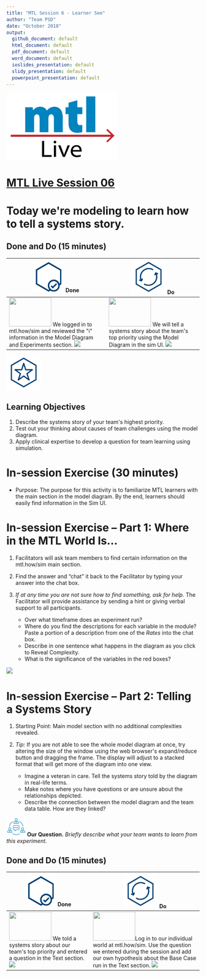 ```yaml
---
title: "MTL Session 6 - Learner See"
author: "Team PSD"
date: "October 2018"
output: 
  github_document: default
  html_document: default
  pdf_document: default
  word_document: default
  ioslides_presentation: default
  slidy_presentation: default
  powerpoint_presentation: default
---
```


<img src = "https://github.com/lzim/teampsd/blob/master/resources/logos/mtl_live_sq_sm.png"
     height = "175" width = "290">  

# [MTL Live Session 06](https://github.com/lzim/teampsd/blob/master/mtl_facilitate_workgroup/mtl_live_guide/mtl_live_session06_see.Rmd "MTL Live Session 06")

# Today we're modeling to learn how to tell a systems story.

## Done and Do (15 minutes)
<!-- Do/Done Tables -->
| <img src = "https://github.com/lzim/teampsd/blob/master/resources/icons/done.png" height = "80" width = "80"> **Done** | <img src = "https://github.com/lzim/teampsd/blob/master/resources/icons/do.png" height = "90" width = "90"> **Do** |
| --- | --- | 
|[<img src = "https://raw.githubusercontent.com/lzim/teampsd/master/resources/logos/mtl_how_sim.png" height = "75" width = "110">](http://mtl.how/sim)  We logged in to mtl.how/sim and reviewed the "i" information in the Model Diagram and Experiments section. ![](https://raw.githubusercontent.com/lzim/teampsd/master/resources/gifs/sim_ui_pop_ups.gif)| [<img src = "https://raw.githubusercontent.com/lzim/teampsd/master/resources/logos/mtl_how_sim.png" height = "75" width = "110">](http://mtl.how/sim)  We will tell a systems story about the team's top priority using the Model Diagram in the sim UI. ![](https://raw.githubusercontent.com/lzim/teampsd/master/resources/gifs/sim_ui_reveals.gif)| 


<!-- Learning Objectives Icon --> 
<img src = "https://github.com/lzim/teampsd/blob/master/resources/icons/learning_objectives.png" height = "90" width = "90" style ="display: inline-block"/> 

## Learning Objectives

1. Describe the systems story of your team's highest priority. 
2. Test out your thinking about causes of team challenges using the model diagram.
3. Apply clinical expertise to develop a question for team learning using simulation.

# In-session Exercise (30 minutes)

* Purpose: The purpose for this activity is to familiarize MTL learners with the main section in the model diagram. By the end, learners should easily find information in the Sim UI.  

# **In-session Exercise – Part 1: Where in the MTL World Is…**  

1. Facilitators will ask team members to find certain information on the mtl.how/sim main section.
2. Find the answer and “chat” it back to the Facilitator by typing your answer into the chat box.  
3. *If at any time you are not sure how to find something, ask for help.* The Facilitator will provide assistance by sending a hint or giving verbal support to all participants.  

    + Over what timeframe does an experiment run?  
    + Where do you find the descriptions for each variable in the module? Paste a portion of a description from one of the *Rates* into the chat box.  
    + Describe in one sentence what happens in the diagram as you click to Reveal Complexity.  
    + What is the significance of the variables in the red boxes?  

![](https://raw.githubusercontent.com/lzim/teampsd/master/resources/gifs/sim_ui_reveals.gif)

# **In-session Exercise – Part 2: Telling a Systems Story**  

1. Starting Point: Main model section with no additional complexities revealed.  

2. *Tip:* If you are not able to see the whole model diagram at once, try altering the size of the window using the web browser's expand/reduce button and dragging the frame. The display will adjust to a stacked format that will get more of the diagram into one view.  

    + Imagine a veteran in care. Tell the systems story told by the diagram in real-life terms.  
    + Make notes where you have questions or are unsure about the relationships depicted.
    + Describe the connection between the model diagram and the team data table. How are they linked?

[<img src = "https://raw.githubusercontent.com/lzim/teampsd/master/resources/icons/mtl_question.png" height = "50" width = "50" style = "display: inline-block"/>](http://mtl.how/sim) **Our Question.** *Briefly describe what your team wants to learn from this experiment.* 

## Done and Do (15 minutes)
<!-- Do/Done Tables -->
| <img src = "https://github.com/lzim/teampsd/blob/master/resources/icons/done.png" height = "80" width = "80"> **Done** | <img src = "https://github.com/lzim/teampsd/blob/master/resources/icons/do.png" height = "90" width = "90"> **Do** |
| --- | --- | 
| [<img src = "https://raw.githubusercontent.com/lzim/teampsd/master/resources/logos/mtl_how_sim.png" height = "75" width = "110">](http://mtl.how/sim) We told a systems story about our team's top priority and entered a question in the Text section. ![](https://raw.githubusercontent.com/lzim/teampsd/master/resources/gifs/sim_ui_reveals.gif)| [<img src = "https://raw.githubusercontent.com/lzim/teampsd/master/resources/logos/mtl_how_sim.png" height = "75" width = "110">](http://mtl.how/sim)Log in to our individual world at mtl.how/sim. Use the question we entered during the session and add our own hypothesis about the Base Case run in the Text section. ![](https://raw.githubusercontent.com/lzim/teampsd/master/resources/gifs/sim_ui_text_fields.gif)|

